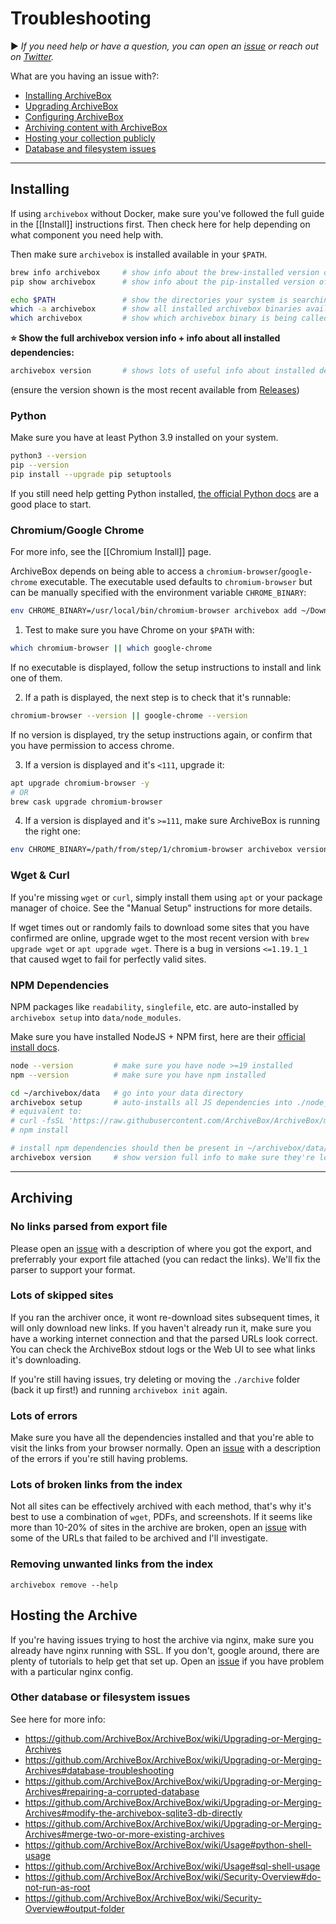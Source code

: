 # Troubleshooting

▶️ *If you need help or have a question, you can open an [issue](https://github.com/ArchiveBox/ArchiveBox/issues?q=is%3Aissue+is%3Aopen+sort%3Aupdated-desc) or reach out on [Twitter](https://twitter.com/theSquashSH).*

What are you having an issue with?:

- [Installing ArchiveBox](#Installing)
- [Upgrading ArchiveBox](https://github.com/ArchiveBox/ArchiveBox/wiki/Upgrading-or-Merging-Archives)
- [Configuring ArchiveBox](https://github.com/ArchiveBox/ArchiveBox/wiki/Configuration)
- [Archiving content with ArchiveBox](#Archiving)
- [Hosting your collection publicly](#Hosting-the-Archive)
- [Database and filesystem issues](https://github.com/ArchiveBox/ArchiveBox/wiki/Upgrading-or-Merging-Archives#database-troubleshooting)

---

## Installing

If using `archivebox` without Docker, make sure you've followed the full guide in the [[Install]] instructions first.  Then check here for help depending on what component you need help with.

Then make sure `archivebox` is installed available in your `$PATH`.
```bash
brew info archivebox     # show info about the brew-installed version of archivebox
pip show archivebox      # show info about the pip-installed version of archivebox

echo $PATH               # show the directories your system is searching for binaries
which -a archivebox      # show all installed archivebox binaries available
which archivebox         # show which archivebox binary is being called
```
**⭐️ Show the full archivebox version info + info about all installed dependencies:**
```bash
archivebox version       # shows lots of useful info about installed dependencies and more
```
(ensure the version shown is the most recent available from [Releases](https://github.com/ArchiveBox/ArchiveBox/releases))



### Python

Make sure you have at least Python 3.9 installed on your system.

```bash
python3 --version
pip --version
pip install --upgrade pip setuptools
```

If you still need help getting Python installed, [the official Python docs](https://docs.python.org/3.9/using/unix.html) are a good place to start.

### Chromium/Google Chrome

For more info, see the [[Chromium Install]] page.

ArchiveBox depends on being able to access a `chromium-browser`/`google-chrome` executable.  The executable used
defaults to `chromium-browser` but can be manually specified with the environment variable `CHROME_BINARY`:

```bash
env CHROME_BINARY=/usr/local/bin/chromium-browser archivebox add ~/Downloads/bookmarks_export.html
```

1. Test to make sure you have Chrome on your `$PATH` with:

```bash
which chromium-browser || which google-chrome
```
If no executable is displayed, follow the setup instructions to install and link one of them.

2. If a path is displayed, the next step is to check that it's runnable:

```bash
chromium-browser --version || google-chrome --version
```
If no version is displayed, try the setup instructions again, or confirm that you have permission to access chrome.

3. If a version is displayed and it's `<111`, upgrade it:

```bash
apt upgrade chromium-browser -y
# OR
brew cask upgrade chromium-browser
```

4. If a version is displayed and it's `>=111`, make sure ArchiveBox is running the right one:

```bash
env CHROME_BINARY=/path/from/step/1/chromium-browser archivebox version   # replace the path with the one you got from step 1
```


### Wget & Curl

If you're missing `wget` or `curl`, simply install them using `apt` or your package manager of choice.
See the "Manual Setup" instructions for more details.

If wget times out or randomly fails to download some sites that you have confirmed are online,
upgrade wget to the most recent version with `brew upgrade wget` or `apt upgrade wget`.  There is
a bug in versions `<=1.19.1_1` that caused wget to fail for perfectly valid sites.

### NPM Dependencies

NPM packages like `readability`, `singlefile`, etc. are auto-installed by `archivebox setup` into `data/node_modules`.

Make sure you have installed NodeJS + NPM first, here are their [official install docs](https://nodejs.org/en/download/package-manager/).

```bash
node --version         # make sure you have node >=19 installed
npm --version          # make sure you have npm installed

cd ~/archivebox/data   # go into your data directory
archivebox setup       # auto-installs all JS dependencies into ./node_modules
# equivalent to:
# curl -fsSL 'https://raw.githubusercontent.com/ArchiveBox/ArchiveBox/main/archivebox/package.json' > package.json
# npm install

# install npm dependencies should then be present in ~/archivebox/data/node_modules/.bin
archivebox version     # show version full info to make sure they're loaded correctly
```

---

## Archiving

### No links parsed from export file

Please open an [issue](https://github.com/ArchiveBox/ArchiveBox/issues) with a description of where you got the export, and
preferrably your export file attached (you can redact the links).  We'll fix the parser to support your format.

### Lots of skipped sites

If you ran the archiver once, it wont re-download sites subsequent times, it will only download new links.
If you haven't already run it, make sure you have a working internet connection and that the parsed URLs look correct.
You can check the ArchiveBox stdout logs or the Web UI to see what links it's downloading.

If you're still having issues, try deleting or moving the `./archive` folder (back it up first!) and running `archivebox init` again.

### Lots of errors

Make sure you have all the dependencies installed and that you're able to visit the links from your browser normally.
Open an [issue](https://github.com/ArchiveBox/ArchiveBox/issues) with a description of the errors if you're still having problems.

### Lots of broken links from the index

Not all sites can be effectively archived with each method, that's why it's best to use a combination of `wget`, PDFs, and screenshots.
If it seems like more than 10-20% of sites in the archive are broken, open an [issue](https://github.com/ArchiveBox/ArchiveBox/issues)
with some of the URLs that failed to be archived and I'll investigate.

### Removing unwanted links from the index

`archivebox remove --help`

## Hosting the Archive

If you're having issues trying to host the archive via nginx, make sure you already have nginx running with SSL.
If you don't, google around, there are plenty of tutorials to help get that set up.  Open an [issue](https://github.com/ArchiveBox/ArchiveBox/issues)
if you have problem with a particular nginx config.

### Other database or filesystem issues

See here for more info:

- https://github.com/ArchiveBox/ArchiveBox/wiki/Upgrading-or-Merging-Archives
- https://github.com/ArchiveBox/ArchiveBox/wiki/Upgrading-or-Merging-Archives#database-troubleshooting
- https://github.com/ArchiveBox/ArchiveBox/wiki/Upgrading-or-Merging-Archives#repairing-a-corrupted-database
- https://github.com/ArchiveBox/ArchiveBox/wiki/Upgrading-or-Merging-Archives#modify-the-archivebox-sqlite3-db-directly
- https://github.com/ArchiveBox/ArchiveBox/wiki/Upgrading-or-Merging-Archives#merge-two-or-more-existing-archives
- https://github.com/ArchiveBox/ArchiveBox/wiki/Usage#python-shell-usage
- https://github.com/ArchiveBox/ArchiveBox/wiki/Usage#sql-shell-usage
- https://github.com/ArchiveBox/ArchiveBox/wiki/Security-Overview#do-not-run-as-root
- https://github.com/ArchiveBox/ArchiveBox/wiki/Security-Overview#output-folder